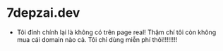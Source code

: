 # 7depzai.dev
* Tôi đính chính lại là không có trên page real! Thậm chí tôi còn không mua cái domain nào cả. Tôi chỉ dùng miễn phí thôi!!!!!!!!